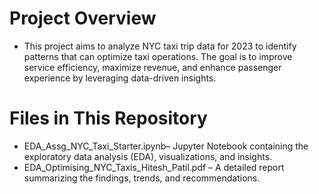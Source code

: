 # Project Overview
- This project aims to analyze NYC taxi trip data for 2023 to identify patterns that can optimize taxi operations. The goal is to improve service efficiency, maximize revenue, and enhance passenger experience by leveraging data-driven insights.

# Files in This Repository
- EDA_Assg_NYC_Taxi_Starter.ipynb– Jupyter Notebook containing the exploratory data analysis (EDA), visualizations, and insights.
- EDA_Optimising_NYC_Taxis_Hitesh_Patil.pdf – A detailed report summarizing the findings, trends, and recommendations.

